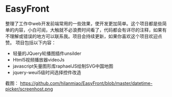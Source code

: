 # EasyFront
整理了工作中web开发前端常用的一些效果，使开发更加简单。这个项目都是些简单的内容，小白可阅，大触就不必浪费时间看了，代码都会有详尽的注释，如果有不理解或错误的地方可以联系我。项目会持续更新，如果你喜欢这个项目欢迎点赞。
项目包括以下内容：
- 轻量的JQuery轮播图插件unsilder
- Html5视频播放器videoJs
- javascript矢量图形库raphaelJS绘制SVG中国地图
- jquery-weui5级时间选择控件改造

截图：
https://github.com/hilanmiao/EasyFront/blob/master/datetime-picker/screenhost.png

